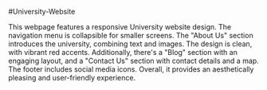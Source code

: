#University-Website

This webpage features a responsive University website design. The navigation menu is collapsible for smaller screens. The "About Us" section introduces the university, combining text and images. The design is clean, with vibrant red accents. Additionally, there's a "Blog" section with an engaging layout, and a "Contact Us" section with contact details and a map. The footer includes social media icons. Overall, it provides an aesthetically pleasing and user-friendly experience.
